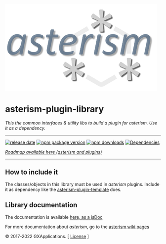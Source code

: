 ![asterism-logo](https://raw.githubusercontent.com/gxapplications/asterism/master/docs/asterism-text.png)

# asterism-plugin-library

_This the common interfaces & utility libs to build a plugin for asterism. Use it as a dependency._

---

[![release date](https://img.shields.io/github/release-date/gxapplications/asterism-plugin-library.svg)](https://github.com/gxapplications/asterism-plugin-library/releases)
[![npm package version](https://badge.fury.io/js/asterism-plugin-library.svg?logo=npm)](https://www.npmjs.com/package/asterism-plugin-library)
[![npm downloads](https://img.shields.io/npm/dt/asterism-plugin-library.svg?logo=npm&label=npm%20downloads)](https://www.npmjs.com/package/asterism-plugin-library)
[![Dependencies](https://david-dm.org/gxapplications/asterism-plugin-library/status.svg?logo=dependabot)](https://david-dm.org/gxapplications/asterism-plugin-library)

_[Roadmap available here (asterism and plugins)](https://github.com/users/gxapplications/projects/1)_

---

## How to include it

The classes/objects in this library must be used in _asterism_ plugins. Include it as dependency
like the [asterism-plugin-template](https://github.com/gxapplications/asterism-plugin-template) does.


## Library documentation

The documentation is available [here, as a jsDoc](https://gxapplications.github.io/asterism-plugin-library/asterism-plugin-library/2.4.0/index.html)

For more documentation about _asterism_, go to the [asterism wiki pages](https://github.com/gxapplications/asterism/wiki/Developer-documentation)


:copyright: 2017-2022 GXApplications. [ [License](https://github.com/gxapplications/asterism-plugin-library/blob/master/LICENSE.md) ]
